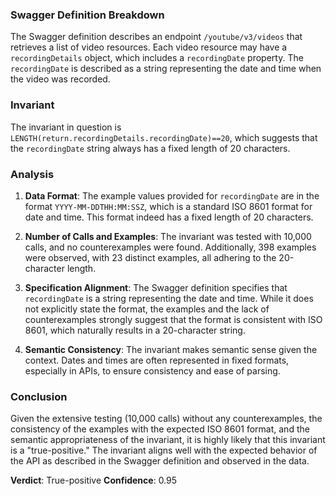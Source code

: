 ### Swagger Definition Breakdown
The Swagger definition describes an endpoint `/youtube/v3/videos` that retrieves a list of video resources. Each video resource may have a `recordingDetails` object, which includes a `recordingDate` property. The `recordingDate` is described as a string representing the date and time when the video was recorded.

### Invariant
The invariant in question is `LENGTH(return.recordingDetails.recordingDate)==20`, which suggests that the `recordingDate` string always has a fixed length of 20 characters.

### Analysis
1. **Data Format**: The example values provided for `recordingDate` are in the format `YYYY-MM-DDTHH:MM:SSZ`, which is a standard ISO 8601 format for date and time. This format indeed has a fixed length of 20 characters.

2. **Number of Calls and Examples**: The invariant was tested with 10,000 calls, and no counterexamples were found. Additionally, 398 examples were observed, with 23 distinct examples, all adhering to the 20-character length.

3. **Specification Alignment**: The Swagger definition specifies that `recordingDate` is a string representing the date and time. While it does not explicitly state the format, the examples and the lack of counterexamples strongly suggest that the format is consistent with ISO 8601, which naturally results in a 20-character string.

4. **Semantic Consistency**: The invariant makes semantic sense given the context. Dates and times are often represented in fixed formats, especially in APIs, to ensure consistency and ease of parsing.

### Conclusion
Given the extensive testing (10,000 calls) without any counterexamples, the consistency of the examples with the expected ISO 8601 format, and the semantic appropriateness of the invariant, it is highly likely that this invariant is a "true-positive." The invariant aligns well with the expected behavior of the API as described in the Swagger definition and observed in the data.

**Verdict**: True-positive
**Confidence**: 0.95
